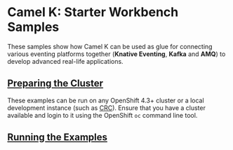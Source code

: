 # Camel K: Starter Workbench Samples

These samples show how Camel K can be used as glue for connecting various eventing platforms together (**Knative Eventing**, **Kafka** and **AMQ**) to develop advanced real-life applications.

## [Preparing the Cluster](docs/SETUP.md)

These examples can be run on any OpenShift 4.3+ cluster or a local development instance (such as [CRC](https://github.com/code-ready/crc)). Ensure that you have a cluster available and login to it using the OpenShift `oc` command line tool.

## [Running the Examples](docs/EXAMPLES.md)